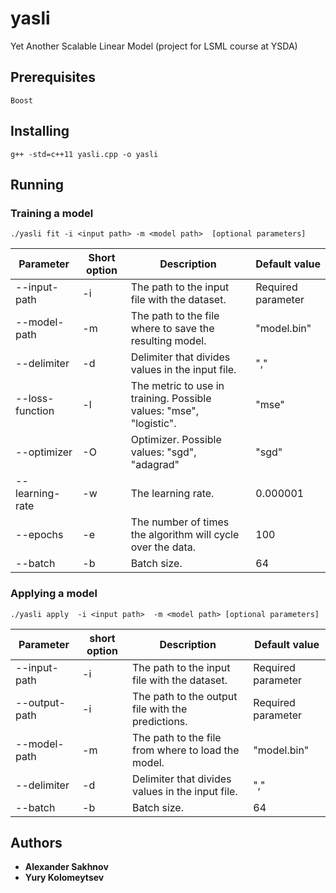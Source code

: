# yasli
Yet Another Scalable Linear Model (project for LSML course at YSDA)

## Prerequisites

```
Boost
```

## Installing

```
g++ -std=c++11 yasli.cpp -o yasli
```

## Running

### Training a model

```
./yasli fit -i <input path> -m <model path>  [optional parameters]
```
| Parameter   | Short option | Description | Default value  |
| ----------- |---------------| --------|  -----------------|
| --input-path|   -i  | The path to the input file with the dataset. |Required parameter  |
| --model-path|   -m  | The path to the file where to save the resulting model. | "model.bin" |
| --delimiter|   -d  | Delimiter that divides values in the input file. | ","  |
| --loss-function|   -l  |The metric to use in training. Possible values: "mse", "logistic". | "mse"  |
| --optimizer|   -O  | Optimizer.  Possible values: "sgd", "adagrad" | "sgd"  |
| --learning-rate|   -w  | The learning rate. | 0.000001  |
| --epochs|   -e  | The number of times the algorithm will cycle over the data. |100 |
| --batch|   -b  | Batch size. | 64 |


### Applying a model
```
./yasli apply  -i <input path>  -m <model path> [optional parameters]
```
| Parameter   | short option | Description | Default value  |
| ----------- |--------------| ------------| -------------- |
| --input-path|   -i  | The path to the input file with the dataset. |Required parameter  |
| --output-path|   -i  | The path to the output file with the predictions. |Required parameter  |
| --model-path|   -m  | The path to the file from where to load the model. | "model.bin" |
| --delimiter|   -d  | Delimiter that divides values in the input file. | ","  |
| --batch|   -b  | Batch size. | 64 |

## Authors

* **Alexander Sakhnov**
* **Yury Kolomeytsev**

